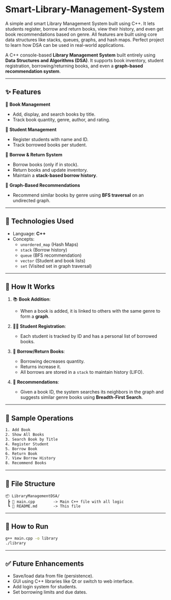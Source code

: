 # Smart-Library-Management-System
A simple and smart Library Management System built using C++. It lets students register, borrow and return books, view their history, and even get book recommendations based on genre. All features are built using core data structures like stacks, queues, graphs, and hash maps. Perfect project to learn how DSA can be used in real-world applications.

A C++ console-based **Library Management System** built entirely using **Data Structures and Algorithms (DSA)**. It supports book inventory, student registration, borrowing/returning books, and even a **graph-based recommendation system**.

---

## ✨ Features

🔹 **Book Management**
- Add, display, and search books by title.
- Track book quantity, genre, author, and rating.

🔹 **Student Management**
- Register students with name and ID.
- Track borrowed books per student.

🔹 **Borrow & Return System**
- Borrow books (only if in stock).
- Return books and update inventory.
- Maintain a **stack-based borrow history**.

🔹 **Graph-Based Recommendations**
- Recommend similar books by genre using **BFS traversal** on an undirected graph.

---

## 🔧 Technologies Used

- Language: **C++**
- Concepts:  
  - `unordered_map` (Hash Maps)  
  - `stack` (Borrow history)  
  - `queue` (BFS recommendation)  
  - `vector` (Student and book lists)  
  - `set` (Visited set in graph traversal)

---

## 🧠 How It Works

1. 📚 **Book Addition**:
   - When a book is added, it is linked to others with the same genre to form a **graph**.

2. 👩‍🎓 **Student Registration**:
   - Each student is tracked by ID and has a personal list of borrowed books.

3. 🔁 **Borrow/Return Books**:
   - Borrowing decreases quantity.
   - Returns increase it.
   - All borrows are stored in a `stack` to maintain history (LIFO).

4. 🤝 **Recommendations**:
   - Given a book ID, the system searches its neighbors in the graph and suggests similar genre books using **Breadth-First Search**.

---

## 🧪 Sample Operations

```bash
1. Add Book
2. Show All Books
3. Search Book by Title
4. Register Student
5. Borrow Book
6. Return Book
7. View Borrow History
8. Recommend Books
```

---

## 📁 File Structure

```
📦 LibraryManagementDSA/
 ┣ 📄 main.cpp        -> Main C++ file with all logic
 ┗ 📄 README.md       -> This file
```

---

## 📌 How to Run

```bash
g++ main.cpp -o library
./library
```

---

## ✅ Future Enhancements

- Save/load data from file (persistence).
- GUI using C++ libraries like Qt or switch to web interface.
- Add login system for students.
- Set borrowing limits and due dates.



